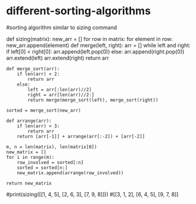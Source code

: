 # different-sorting-algorithms

#sorting algorithm similar to sizing command



def sizing(matrix):
    new_arr = []
    for row in matrix:
        for element in row:
            new_arr.append(element)
    def merge(left, right):
        arr = []
        while left and right:
            if left[0] < right[0]:
                arr.append(left.pop(0))
            else:
                arr.append(right.pop(0))
        arr.extend(left)
        arr.extend(right)
        return arr

    def merge_sort(arr):
        if len(arr) < 2:
            return arr
        else:
            left = arr[:len(arr)//2]
            right = arr[len(arr)//2:]
            return merge(merge_sort(left), merge_sort(right))

    sorted = merge_sort(new_arr)

    def arrange(arr):
        if len(arr) < 3:
            return arr
        return [arr[-1]] + arrange(arr[:-2]) + [arr[-2]]

    m, n = len(matrix), len(matrix[0])
    new_matrix = []
    for i in range(m):
        row_involved = sorted[:n]
        sorted = sorted[n:]
        new_matrix.append(arrange(row_involved))

    return new_matrix

#print(sizing([[1, 4, 5], [2, 6, 3], [7, 9, 8]]))
#[[3, 1, 2], [6, 4, 5], [9, 7, 8]]
